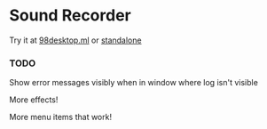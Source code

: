 
# Sound Recorder

Try it at [98desktop.ml](http://98desktop.ml/) or [standalone](http://1j01.github.io/98/sound-recorder/)


### TODO

Show error messages visibly when in window where log isn't visible

More effects!

More menu items that work!


